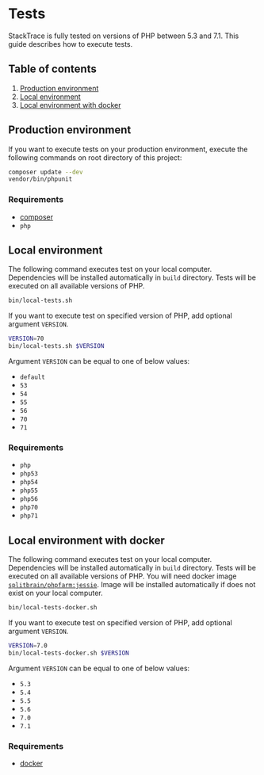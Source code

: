 # Tests

StackTrace is fully tested on versions of PHP between 5.3 and 7.1.
This guide describes how to execute tests.

## Table of contents

1. [Production environment](#production-environment)
2. [Local environment](#local-environment)
3. [Local environment with docker](#local-environment-with-docker)

## Production environment

If you want to execute tests on your production environment,
execute the following commands on root directory of this project:

```bash
composer update --dev
vendor/bin/phpunit
```

### Requirements

* [composer](https://getcomposer.org/)
* `php`

## Local environment

The following command executes test on your local computer.
Dependencies will be installed automatically in `build` directory.
Tests will be executed on all available versions of PHP.

```bash
bin/local-tests.sh
```

If you want to execute test on specified version of PHP,
add optional argument `VERSION`.

```bash
VERSION=70
bin/local-tests.sh $VERSION
```

Argument `VERSION` can be equal to one of below values:

* `default`
* `53`
* `54`
* `55`
* `56`
* `70`
* `71`

### Requirements

* `php`
* `php53`
* `php54`
* `php55`
* `php56`
* `php70`
* `php71`

## Local environment with docker

The following command executes test on your local computer.
Dependencies will be installed automatically in `build` directory.
Tests will be executed on all available versions of PHP.
You will need docker image [`splitbrain/phpfarm:jessie`](https://github.com/splitbrain/docker-phpfarm).
Image will be installed automatically if does not exist on your local computer.

```bash
bin/local-tests-docker.sh
```

If you want to execute test on specified version of PHP,
add optional argument `VERSION`.

```bash
VERSION=7.0
bin/local-tests-docker.sh $VERSION
```

Argument `VERSION` can be equal to one of below values:

* `5.3`
* `5.4`
* `5.5`
* `5.6`
* `7.0`
* `7.1`

### Requirements

* [docker](https://www.docker.com/)